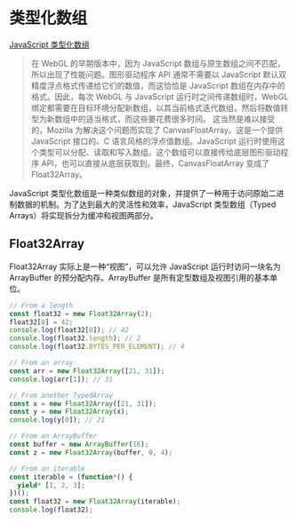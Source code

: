# 类型化数组

[JavaScript 类型化数组](https://developer.mozilla.org/zh-CN/docs/Web/JavaScript/Typed_arrays)

> 在 WebGL 的早期版本中，因为 JavaScript 数组与原生数组之间不匹配，所以出现了性能问题。图形驱动程序 API 通常不需要以 JavaScript 默认双精度浮点格式传递给它们的数值，而这恰恰是 JavaScript 数组在内存中的格式。因此，每次 WebGL 与 JavaScript 运行时之间传递数组时，WebGL 绑定都需要在目标环境分配新数组，以其当前格式迭代数组，然后将数值转型为新数组中的适当格式，而这些要花费很多时间。
> 这当然是难以接受的，Mozilla 为解决这个问题而实现了 CanvasFloatArray。这是一个提供 JavaScript 接口的、C 语言风格的浮点值数组。JavaScript 运行时使用这个类型可以分配、读取和写入数组。这个数组可以直接传给底层图形驱动程序 API，也可以直接从底层获取到。最终，CanvasFloatArray 变成了 Float32Array。

JavaScript 类型化数组是一种类似数组的对象，并提供了一种用于访问原始二进制数据的机制。为了达到最大的灵活性和效率，JavaScript 类型数组（Typed Arrays）将实现拆分为缓冲和视图两部分。

## Float32Array

Float32Array 实际上是一种“视图”，可以允许 JavaScript 运行时访问一块名为 ArrayBuffer 的预分配内存。ArrayBuffer 是所有定型数组及视图引用的基本单位。

```js
// From a length
const float32 = new Float32Array(2);
float32[0] = 42;
console.log(float32[0]); // 42
console.log(float32.length); // 2
console.log(float32.BYTES_PER_ELEMENT); // 4

// From an array
const arr = new Float32Array([21, 31]);
console.log(arr[1]); // 31

// From another TypedArray
const x = new Float32Array([21, 31]);
const y = new Float32Array(x);
console.log(y[0]); // 21

// From an ArrayBuffer
const buffer = new ArrayBuffer(16);
const z = new Float32Array(buffer, 0, 4);

// From an iterable
const iterable = (function*() {
  yield* [1, 2, 3];
})();
const float32 = new Float32Array(iterable);
console.log(float32);
```
